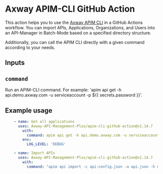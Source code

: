 # Axway APIM-CLI GitHub Action

This action helps you to use the [Axway APIM CLI](https://github.com/Axway-API-Management-Plus/apim-cli) in a GitHub Actions workflow. You can import APIs, Applications, Organizations, and Users into an API-Manager in Batch-Mode based on a specified directory structure. 

Additionally, you can call the APIM CLI directly with a given command according to your needs.  

## Inputs

## `command`

Run an APIM-CLI command. For example: 'apim api get -h api.demo.axway.com -u serviceaccount -p ${{ secrets.password }}'. 

## Example usage

```yaml
    - name: Get all applications
      uses: Axway-API-Management-Plus/apim-cli-github-action@v1.14.7
        with:
          command: apim api get -h api.demo.axway.com -u serviceaccount -p ${{ secrets.password }}
        env:
          LOG_LEVEL: 'DEBUG'
```

```yaml
    - name: Import APIs
      uses: Axway-API-Management-Plus/apim-cli-github-action@v1.14.7
        with:
          command: "apim api import -c api-config.json -a api.json -h maverick.demo.axway.com -u apiadmin -p ${{ secrets.password }}"
```
